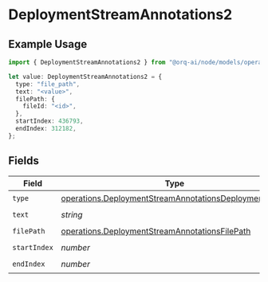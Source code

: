 # DeploymentStreamAnnotations2

## Example Usage

```typescript
import { DeploymentStreamAnnotations2 } from "@orq-ai/node/models/operations";

let value: DeploymentStreamAnnotations2 = {
  type: "file_path",
  text: "<value>",
  filePath: {
    fileId: "<id>",
  },
  startIndex: 436793,
  endIndex: 312182,
};
```

## Fields

| Field                                                                                                                          | Type                                                                                                                           | Required                                                                                                                       | Description                                                                                                                    |
| ------------------------------------------------------------------------------------------------------------------------------ | ------------------------------------------------------------------------------------------------------------------------------ | ------------------------------------------------------------------------------------------------------------------------------ | ------------------------------------------------------------------------------------------------------------------------------ |
| `type`                                                                                                                         | [operations.DeploymentStreamAnnotationsDeploymentsType](../../models/operations/deploymentstreamannotationsdeploymentstype.md) | :heavy_check_mark:                                                                                                             | N/A                                                                                                                            |
| `text`                                                                                                                         | *string*                                                                                                                       | :heavy_check_mark:                                                                                                             | N/A                                                                                                                            |
| `filePath`                                                                                                                     | [operations.DeploymentStreamAnnotationsFilePath](../../models/operations/deploymentstreamannotationsfilepath.md)               | :heavy_check_mark:                                                                                                             | N/A                                                                                                                            |
| `startIndex`                                                                                                                   | *number*                                                                                                                       | :heavy_check_mark:                                                                                                             | N/A                                                                                                                            |
| `endIndex`                                                                                                                     | *number*                                                                                                                       | :heavy_check_mark:                                                                                                             | N/A                                                                                                                            |